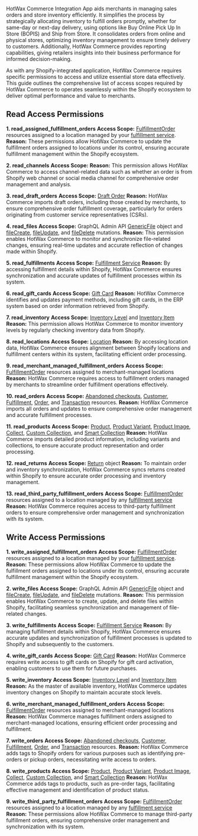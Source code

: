 HotWax Commerce Integration App aids merchants in managing sales orders and store inventory efficiently. It simplifies the process by strategically allocating inventory to fulfill orders promptly, whether for same-day or next-day delivery, using options like Buy Online Pick Up In Store (BOPIS) and Ship from Store. It consolidates orders from online and physical stores, optimizing inventory management to ensure timely delivery to customers. Additionally, HotWax Commerce provides reporting capabilities, giving retailers insights into their business performance for informed decision-making. 

As with any Shopify-integrated application, HotWax Commerce requires specific permissions to access and utilize essential store data effectively. This guide outlines the comprehensive list of access scopes required by HotWax Commerce to operates seamlessly within the Shopify ecosystem to deliver optimal performance and value to merchants.

## Read Access Permissions

**1. read_assigned_fulfillment_orders**
**Access Scope:** [FulfillmentOrder](https://shopify.dev/docs/api/admin-rest/latest/resources/assignedfulfillmentorder) resources assigned to a location managed by your [fulfillment service](https://shopify.dev/docs/api/admin-rest/latest/resources/fulfillmentservice).
**Reason:** These permissions allow HotWax Commerce to update the fulfillment orders assigned to locations under its control, ensuring accurate fulfillment management within the Shopify ecosystem.


**2. read_channels**
**Access Scope:** 
**Reason:** This permission allows HotWax Commerce to access channel-related data such as whether an order is from Shopify web channel or social media channel for comprehensive order management and analysis.

**3. read_draft_orders**
**Access Scope:** [Draft Order](https://shopify.dev/docs/api/admin-rest/latest/resources/draftorder)
**Reason:** HotWax Commerce imports draft orders, including those created by merchants, to ensure comprehensive order fulfillment coverage, particularly for orders originating from customer service representatives (CSRs).

**4. read_files**
**Access Scope:** GraphQL Admin API [GenericFile](https://shopify.dev/docs/api/admin-graphql/latest/objects/genericfile) object and [fileCreate](https://shopify.dev/docs/api/admin-graphql/latest/mutations/filecreate), [fileUpdate](https://shopify.dev/docs/api/admin-graphql/latest/mutations/fileupdate), and [fileDelete](https://shopify.dev/docs/api/admin-graphql/latest/mutations/filedelete) mutations.
**Reason:** This permission enables HotWax Commerce to monitor and synchronize file-related changes, ensuring real-time updates and accurate reflection of changes made within Shopify.

**5. read_fulfillments**
**Access Scope:** [Fulfillment Service](https://shopify.dev/docs/api/admin-rest/latest/resources/fulfillmentservice)
**Reason:** By accessing fulfillment details within Shopify, HotWax Commerce ensures synchronization and accurate updates of fulfillment processes within its system.

**6. read_gift_cards**
**Access Scope:** [Gift Card](https://shopify.dev/docs/api/admin-rest/latest/resources/gift-card)
**Reason:** HotWax Commerce identifies and updates payment methods, including gift cards, in the ERP system based on order information retrieved from Shopify.

**7. read_inventory**
**Access Scope:** [Inventory Level](https://shopify.dev/docs/api/admin-rest/latest/resources/inventorylevel) and [Inventory Item](https://shopify.dev/docs/api/admin-rest/latest/resources/inventoryitem)
**Reason:** This permission allows HotWax Commerce to monitor inventory levels by regularly checking inventory data from Shopify.

**8. read_locations**
**Access Scope:** [Location](https://shopify.dev/docs/api/admin-rest/latest/resources/location)
**Reason:** By accessing location data, HotWax Commerce ensures alignment between Shopify locations and fulfillment centers within its system, facilitating efficient order processing.

**9. read_merchant_managed_fulfillment_orders**
**Access Scope:** [FulfillmentOrder](https://shopify.dev/docs/api/admin-rest/latest/resources/fulfillmentorder) resources assigned to merchant-managed locations
**Reason:** HotWax Commerce requires access to fulfillment orders managed by merchants to streamline order fulfillment operations effectively.

**10. read_orders**
**Access Scope:** [Abandoned checkouts](https://shopify.dev/docs/api/admin-rest/latest/resources/abandoned-checkouts), [Customer](https://shopify.dev/docs/api/admin-rest/latest/resources/customer), [Fulfillment](https://shopify.dev/docs/api/admin-rest/latest/resources/fulfillment), [Order](https://shopify.dev/docs/api/admin-rest/latest/resources/order), and [Transaction](https://shopify.dev/docs/api/admin-rest/latest/resources/transaction) resources.
**Reason:** HotWax Commerce imports all orders and updates to ensure comprehensive order management and accurate fulfillment processes.

**11. read_products**
**Access Scope:** [Product](https://shopify.dev/docs/api/admin-rest/latest/resources/product), [Product Variant](https://shopify.dev/docs/api/admin-rest/latest/resources/product-variant), [Product Image](https://shopify.dev/docs/api/admin-rest/latest/resources/product-image), [Collect](https://shopify.dev/docs/api/admin-rest/latest/resources/collect), [Custom Collection](https://shopify.dev/docs/api/admin-rest/latest/resources/customcollection), and [Smart Collection](https://shopify.dev/docs/api/admin-rest/latest/resources/smartcollection)
**Reason:** HotWax Commerce imports detailed product information, including variants and collections, to ensure accurate product representation and order processing.

**12. read_returns**
**Access Scope:** [Return](https://shopify.dev/docs/api/admin-graphql/unstable/objects/Return) object
**Reason:** To maintain order and inventory synchronization, HotWax Commerce syncs returns created within Shopify to ensure accurate order processing and inventory management.

**13. read_third_party_fulfillment_orders**
**Access Scope:** [FulfillmentOrder](https://shopify.dev/docs/api/admin-rest/latest/resources/fulfillmentorder) resources assigned to a location managed by any [fulfillment service](https://shopify.dev/docs/api/admin-rest/latest/resources/fulfillmentservice)
****Reason:**** HotWax Commerce requires access to third-party fulfillment orders to ensure comprehensive order management and synchronization with its system.

## Write Access Permissions

**1. write_assigned_fulfillment_orders**
**Access Scope:** [FulfillmentOrder](https://shopify.dev/docs/api/admin-rest/latest/resources/assignedfulfillmentorder) resources assigned to a location managed by your [fulfillment service](https://shopify.dev/docs/api/admin-rest/latest/resources/fulfillmentservice).
**Reason:** These permissions allow HotWax Commerce to update the fulfillment orders assigned to locations under its control, ensuring accurate fulfillment management within the Shopify ecosystem.

**2. write_files**
**Access Scope:** GraphQL Admin API [GenericFile](https://shopify.dev/docs/api/admin-graphql/latest/objects/genericfile) object and [fileCreate](https://shopify.dev/docs/api/admin-graphql/latest/mutations/filecreate), [fileUpdate](https://shopify.dev/docs/api/admin-graphql/latest/mutations/fileupdate), and [fileDelete](https://shopify.dev/docs/api/admin-graphql/latest/mutations/filedelete) mutations.
**Reason:** This permission enables HotWax Commerce to create, update, and delete files within Shopify, facilitating seamless synchronization and management of file-related changes.

**3. write_fulfillments**
**Access Scope:** [Fulfillment Service](https://shopify.dev/docs/api/admin-rest/latest/resources/fulfillmentservice)
**Reason:** By managing fulfillment details within Shopify, HotWax Commerce ensures accurate updates and synchronization of fulfillment processes is updated to Shopify and subsequently to the customers.

**4. write_gift_cards**
**Access Scope:** [Gift Card](https://shopify.dev/docs/api/admin-rest/latest/resources/gift-card)
**Reason:** HotWax Commerce requires write access to gift cards on Shopify for gift card activation, enabling customers to use them for future purchases.

**5. write_inventory**
**Access Scope:** [Inventory Level](https://shopify.dev/docs/api/admin-rest/latest/resources/inventorylevel) and [Inventory Item](https://shopify.dev/docs/api/admin-rest/latest/resources/inventoryitem)
**Reason:** As the master of available inventory, HotWax Commerce updates inventory changes on Shopify to maintain accurate stock levels.

**6. write_merchant_managed_fulfillment_orders**
**Access Scope:** [FulfillmentOrder](https://shopify.dev/docs/api/admin-rest/latest/resources/fulfillmentorder) resources assigned to merchant-managed locations
**Reason:** HotWax Commerce manages fulfillment orders assigned to merchant-managed locations, ensuring efficient order processing and fulfillment.

**7. write_orders**
**Access Scope:** [Abandoned checkouts](https://shopify.dev/docs/api/admin-rest/latest/resources/abandoned-checkouts), [Customer](https://shopify.dev/docs/api/admin-rest/latest/resources/customer), [Fulfillment](https://shopify.dev/docs/api/admin-rest/latest/resources/fulfillment), [Order](https://shopify.dev/docs/api/admin-rest/latest/resources/order), and [Transaction](https://shopify.dev/docs/api/admin-rest/latest/resources/transaction) resources.
**Reason:** HotWax Commerce adds tags to Shopify orders for various purposes such as identifying pre-orders or pickup orders, necessitating write access to orders.

**8. write_products**
**Access Scope:** [Product](https://shopify.dev/docs/api/admin-rest/latest/resources/product), [Product Variant](https://shopify.dev/docs/api/admin-rest/latest/resources/product-variant), [Product Image](https://shopify.dev/docs/api/admin-rest/latest/resources/product-image), [Collect](https://shopify.dev/docs/api/admin-rest/latest/resources/collect), [Custom Collection](https://shopify.dev/docs/api/admin-rest/latest/resources/customcollection), and [Smart Collection](https://shopify.dev/docs/api/admin-rest/latest/resources/smartcollection)
**Reason:** HotWax Commerce adds tags to products, such as pre-order tags, facilitating effective management and identification of product status.

**9. write_third_party_fulfillment_orders**
**Access Scope:** [FulfillmentOrder](https://shopify.dev/docs/api/admin-rest/latest/resources/fulfillmentorder) resources assigned to a location managed by any [fulfillment service](https://shopify.dev/docs/api/admin-rest/latest/resources/fulfillmentservice)
**Reason:** These permissions allow HotWax Commerce to manage third-party fulfillment orders, ensuring comprehensive order management and synchronization with its system.
